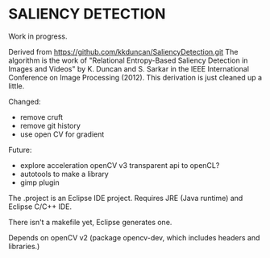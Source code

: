 SALIENCY DETECTION
==================

Work in progress.  

Derived from https://github.com/kkduncan/SaliencyDetection.git   The algorithm is the work of  "Relational Entropy-Based Saliency Detection in Images and Videos" by K. Duncan and S. Sarkar in the IEEE International Conference on Image Processing (2012).  This derivation is just cleaned up a little.

Changed:
- remove cruft
- remove git history
- use open CV for gradient

Future:
- explore acceleration openCV v3 transparent api to openCL?
- autotools to make a library
- gimp plugin


The .project is an Eclipse IDE project.  Requires JRE (Java runtime) and Eclipse C/C++ IDE.

There isn't a makefile yet, Eclipse generates one.

Depends on openCV v2 (package opencv-dev, which includes headers and libraries.)


